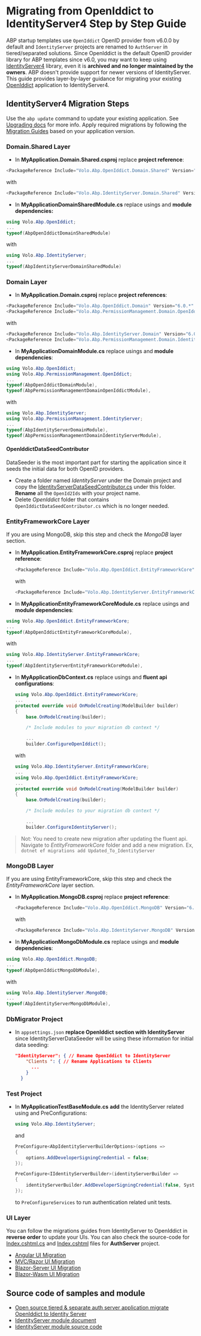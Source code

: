 # Migrating from OpenIddict to IdentityServer4 Step by Step Guide

ABP startup templates use `OpenIddict` OpenID provider from v6.0.0 by default and `IdentityServer` projects are renamed to `AuthServer` in tiered/separated solutions. Since OpenIddict is the default OpenID provider library for ABP templates since v6.0, you may want to keep using [IdentityServer4](https://github.com/IdentityServer/IdentityServer4) library, even it is **archived and no longer maintained by the owners**. ABP doesn't provide support for newer versions of IdentityServer. This guide provides layer-by-layer guidance for migrating your existing [OpenIddict](https://github.com/openiddict/openiddict-core) application to IdentityServer4. 

## IdentityServer4 Migration Steps

Use the `abp update` command to update your existing application. See [Upgrading docs](../Upgrading.md) for more info. Apply required migrations by following the [Migration Guides](Index.md) based on your application version.

### Domain.Shared Layer

- In **MyApplication.Domain.Shared.csproj** replace **project reference**:

```csharp
<PackageReference Include="Volo.Abp.OpenIddict.Domain.Shared" Version="6.0.*" />
```

  with   

```csharp
<PackageReference Include="Volo.Abp.IdentityServer.Domain.Shared" Version="6.0.*" />
```

- In **MyApplicationDomainSharedModule.cs** replace usings and **module dependencies:**

```csharp
using Volo.Abp.OpenIddict;
...
typeof(AbpOpenIddictDomainSharedModule)
```

  with 

```csharp
using Volo.Abp.IdentityServer;
...
typeof(AbpIdentityServerDomainSharedModule)
```

### Domain Layer

- In **MyApplication.Domain.csproj** replace **project references**:

```csharp
<PackageReference Include="Volo.Abp.OpenIddict.Domain" Version="6.0.*" />
<PackageReference Include="Volo.Abp.PermissionManagement.Domain.OpenIddict" Version="6.0.*" />
```

  with   

```csharp
<PackageReference Include="Volo.Abp.IdentityServer.Domain" Version="6.0.*" />
<PackageReference Include="Volo.Abp.PermissionManagement.Domain.IdentityServer" Version="6.0.*" />
```

- In **MyApplicationDomainModule.cs** replace usings and **module dependencies**:

```csharp
using Volo.Abp.OpenIddict;
using Volo.Abp.PermissionManagement.OpenIddict;
...
typeof(AbpOpenIddictDomainModule),
typeof(AbpPermissionManagementDomainOpenIddictModule),
```

  with 

```csharp
using Volo.Abp.IdentityServer;
using Volo.Abp.PermissionManagement.IdentityServer;
...
typeof(AbpIdentityServerDomainModule),
typeof(AbpPermissionManagementDomainIdentityServerModule),
```

#### OpenIddictDataSeedContributor

DataSeeder is the most important part for starting the application since it seeds the initial data for both OpenID providers. 

- Create a folder named *IdentityServer* under the Domain project and copy the [IdentityServerDataSeedContributor.cs](https://github.com/abpframework/abp-samples/blob/master/Ids2OpenId/src/Ids2OpenId.Domain/IdentityServer/IdentityServerDataSeedContributor.cs) under this folder. **Rename** all the `OpenId2Ids` with your project name.
- Delete *OpenIddict* folder that contains `OpenIddictDataSeedContributor.cs` which is no longer needed.

### EntityFrameworkCore Layer

If you are using MongoDB, skip this step and check the *MongoDB* layer section.

- In **MyApplication.EntityFrameworkCore.csproj** replace **project reference**:

  ```csharp
  <PackageReference Include="Volo.Abp.OpenIddict.EntityFrameworkCore" Version="6.0.*" />
  ```

  with   

  ```csharp
  <PackageReference Include="Volo.Abp.IdentityServer.EntityFrameworkCore" Version="6.0.*" />
  ```

- In **MyApplicationEntityFrameworkCoreModule.cs** replace usings and **module dependencies**:

```csharp
using Volo.Abp.OpenIddict.EntityFrameworkCore;
...
typeof(AbpOpenIddictEntityFrameworkCoreModule),
```

  with 

```csharp
using Volo.Abp.IdentityServer.EntityFrameworkCore;
...
typeof(AbpIdentityServerEntityFrameworkCoreModule),
```

- In **MyApplicationDbContext.cs** replace usings and **fluent api configurations**:

  ```csharp
  using Volo.Abp.OpenIddict.EntityFrameworkCore;
  ...
  protected override void OnModelCreating(ModelBuilder builder)
  {
      base.OnModelCreating(builder);
  
      /* Include modules to your migration db context */
  
      ...
      builder.ConfigureOpenIddict();
  ```
  
  with 

  ```csharp
  using Volo.Abp.IdentityServer.EntityFrameworkCore;
  ...
  using Volo.Abp.OpenIddict.EntityFrameworkCore;
  ...
  protected override void OnModelCreating(ModelBuilder builder)
  {
      base.OnModelCreating(builder);
  
      /* Include modules to your migration db context */
  
      ...
      builder.ConfigureIdentityServer();
  ```

> Not: You need to create new migration after updating the fluent api. Navigate to *EntityFrameworkCore* folder and add a new migration. Ex, `dotnet ef migrations add Updated_To_IdentityServer `

### MongoDB Layer

If you are using EntityFrameworkCore, skip this step and check the *EntityFrameworkCore* layer section.

- In **MyApplication.MongoDB.csproj** replace **project reference**:

  ```csharp
  <PackageReference Include="Volo.Abp.OpenIddict.MongoDB" Version="6.0.*" />
  ```

  with   

  ```csharp
  <PackageReference Include="Volo.Abp.IdentityServer.MongoDB" Version="6.0.*" />
  ```

- In **MyApplicationMongoDbModule.cs** replace usings and **module dependencies**:

```csharp
using Volo.Abp.OpenIddict.MongoDB;
...
typeof(AbpOpenIddictMongoDbModule),
```

  with 

```csharp
using Volo.Abp.IdentityServer.MongoDB;
...
typeof(AbpIdentityServerMongoDbModule),
```

### DbMigrator Project

- In `appsettings.json` **replace OpenIddict section with IdentityServer** since IdentityServerDataSeeder will be using these information for initial data seeding:

  ```json
  "IdentityServer": { // Rename OpenIddict to IdentityServer
      "Clients ": {	// Rename Applications to Clients
        ...
      }
    }
  ```
  

### Test Project

- In **MyApplicationTestBaseModule.cs** **add** the IdentityServer related using and PreConfigurations:

  ```csharp
  using Volo.Abp.IdentityServer;
  ```

  and

  ```csharp
  PreConfigure<AbpIdentityServerBuilderOptions>(options =>
  {
      options.AddDeveloperSigningCredential = false;
  });
  
  PreConfigure<IIdentityServerBuilder>(identityServerBuilder =>
  {
      identityServerBuilder.AddDeveloperSigningCredential(false, System.Guid.NewGuid().ToString());
  });
  ```

  to `PreConfigureServices` to run authentication related unit tests.

### UI Layer

You can follow the migrations guides from IdentityServer to OpenIddict in **reverse order** to update your UIs. You can also check the source-code for [Index.cshtml.cs](https://github.com/abpframework/abp-samples/blob/master/OpenId2Ids/src/OpenId2Ids.AuthServer/Pages/Index.cshtml) and  [Index.cshtml](https://github.com/abpframework/abp-samples/blob/master/OpenId2Ids/src/OpenId2Ids.AuthServer/Pages/Index.cshtml.cs) files for **AuthServer** project.

- [Angular UI Migration](OpenIddict-Angular.md)
- [MVC/Razor UI Migration](OpenIddict-Mvc.md)
- [Blazor-Server UI Migration](OpenIddict-Blazor-Server.md)
- [Blazor-Wasm UI Migration](OpenIddict-Blazor.md)

## Source code of samples and module

* [Open source tiered & separate auth server application migrate OpenIddict to Identity Server](https://github.com/abpframework/abp-samples/tree/master/OpenId2Ids)
* [IdentityServer module document](https://docs.abp.io/en/abp/6.0/Modules/IdentityServer)
* [IdentityServer module source code](https://github.com/abpframework/abp/tree/rel-6.0/modules/identityserver)
